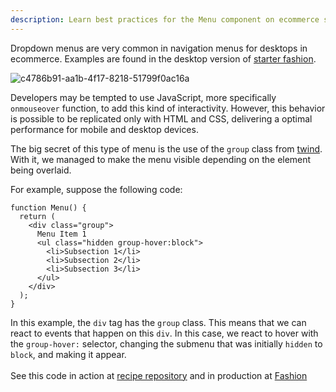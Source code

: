```yaml
---
description: Learn best practices for the Menu component on ecommerce sites
---
```


Dropdown menus are very common in navigation menus for desktops in ecommerce.
Examples are found in the desktop version of
[starter fashion](https://fashion.deco.site/ "https://fashion.deco.site/").

![c4786b91-aa1b-4f17-8218-51799f0ac16a](https://user-images.githubusercontent.com/18706156/224515146-97d1afe1-0521-4346-ae3d-4058ee029d8f.gif)

Developers may be tempted to use JavaScript, more specifically `onmouseover`
function, to add this kind of interactivity. However, this behavior is possible
to be replicated only with HTML and CSS, delivering a optimal performance for
mobile and desktop devices.

The big secret of this type of menu is the use of the `group` class from
[twind](https://twind.style/). With it, we managed to make the menu visible
depending on the element being overlaid.

For example, suppose the following code:

```tsx
function Menu() {
  return (
    <div class="group">
      Menu Item 1
      <ul class="hidden group-hover:block">
        <li>Subsection 1</li>
        <li>Subsection 2</li>
        <li>Subsection 3</li>
      </ul>
    </div>
  );
}
```

In this example, the `div` tag has the `group` class. This means that we can
react to events that happen on this `div`. In this case, we react to hover with
the `group-hover:` selector, changing the submenu that was initially `hidden` to
`block`, and making it appear.\
\
See this code in action at
[recipe repository](https://github.com/deco-sites/recipes/blob/main/components/dropdown-menu.tsx)
and in production at [Fashion](https://github.com/deco-sites/fashion)
